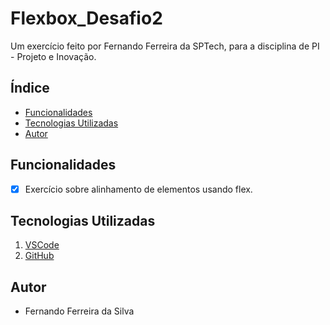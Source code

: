 # Flexbox_Desafio2

<p> Um exercício feito por Fernando Ferreira da SPTech, para a disciplina de PI - Projeto e Inovação. </p>

## Índice
- <a href="#funcionalidades"> Funcionalidades </a>
- <a href="#tecnologias-utilizadas"> Tecnologias Utilizadas </a> 
- <a href="#autor"> Autor </a> 

## Funcionalidades
- [x] Exercício sobre alinhamento de elementos usando flex.

## Tecnologias Utilizadas
1. [VSCode](https://code.visualstudio.com)
2. [GitHub](https://github.com)

## Autor
- Fernando Ferreira da Silva 